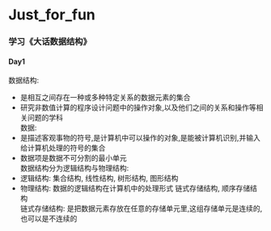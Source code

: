 # Just_for_fun
### 学习《大话数据结构》
#### Day1
数据结构:
- 是相互之间存在一种或多种特定关系的数据元素的集合
- 研究非数值计算的程序设计问题中的操作对象,以及他们之间的关系和操作等相关问题的学科 <br>
数据:
- 是描述客观事物的符号,是计算机中可以操作的对象,是能被计算机识别,并输入给计算机处理的符号的集合
- 数据项是数据不可分割的最小单元 <br>
数据结构分为逻辑结构与物理结构:
- 逻辑结构: 集合结构, 线性结构, 树形结构, 图形结构
- 物理结构: 数据的逻辑结构在计算机中的处理形式 链式存储结构, 顺序存储结构 <br>
链式存储结构:
是把数据元素存放在任意的存储单元里,这组存储单元是连续的,也可以是不连续的 <br>
